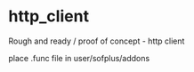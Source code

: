 # http_client

Rough and ready / proof of concept - http client

place .func file in user/sofplus/addons 
